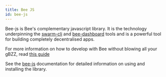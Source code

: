 ```yaml
---
title: Bee JS
id: bee-js
---
```


Bee-js is Bee's complementary javascript library. It is the technology underpinning the [swarm-cli](/docs/working-with-bee/bee-tools) and [bee-dashboard](/docs/working-with-bee/bee-tools) tools and is a powerful tool for building completely decentralised apps.

For more information on how to develop with Bee without blowing all your gBZZ, read [this guide](/docs/dapps-on-swarm/develop-on-swarm)

See the [bee-js](https://bee-js.ethswarm.org/) documentation for detailed information on using and installing the library.

<!-- ## How to Use bee-js

Bee-js is a versatile piece of software that can be used in many ways! Here's some ideas to get you started. Share what you've come up with and get help in the 

### Store Your Javascript's Data in Swarm


### Develop Apps to Help Bee Users


### Using Bee-js with Bee Proxy Mode


### Using Bee-js With Bee Gateway Mode
 -->

